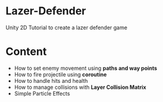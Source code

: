 # Lazer-Defender
Unity 2D Tutorial to create a lazer defender game


# Content

- How to set enemy movement using **paths and way points**
- How to fire projectile using **coroutine**
- How to handle hits and health
- How to manage collisions with **Layer Collision Matrix**
- Simple Particle Effects
